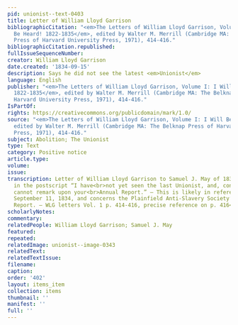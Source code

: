 ```yaml
---
pid: unionist--text-0403
title: Letter of William Lloyd Garrison
bibliographicCitation: "<em>The Letters of William Lloyd Garrison, Volume I: I Will
  Be Heard! 1822-1835</em>, edited by Walter M. Merrill (Cambridge MA: The Belknap
  Press of Harvard University Press, 1971), 414-416."
bibliographicCitation.republished: 
fullIssueSequenceNumber: 
creator: William Lloyd Garrison
date.created: '1834-09-15'
description: Says he did not see the latest <em>Unionist</em>
language: English
publisher: "<em>The Letters of William Lloyd Garrison, Volume I: I Will Be Heard!
  1822-1835</em>, edited by Walter M. Merrill (Cambridge MA: The Belknap Press of
  Harvard University Press, 1971), 414-416."
IsPartOf: 
rights: https://creativecommons.org/publicdomain/mark/1.0/
source: "<em>The Letters of William Lloyd Garrison, Volume I: I Will Be Heard! 1822-1835</em>,
  edited by Walter M. Merrill (Cambridge MA: The Belknap Press of Harvard University
  Press, 1971), 414-416."
subject: Abolition; The Unionist
type: Text
category: Positive notice
article.type: 
volume: 
issue: 
transcription: Letter of William Lloyd Garrison to Samuel J. May of 1834-09-15 includes
  in the postscript “I have<br>not yet seen the last Unionist, and, consequently,
  cannot remark upon your<br>Annual Report.” – This is likely in reference to a<br><em>Unionist</em>of
  September 11, 1834, and concerns the Plainfield Anti-Slavery Society’s<br>Annual
  Report. – WLG letters Vol. 1 p. 414-416, precise reference on p. 416<br>
scholarlyNotes: 
commentary: 
relatedPeople: William Lloyd Garrison; Samuel J. May
featured: 
repeated: 
relatedImage: unionist--image-0343
relatedText: 
relatedTextIssue: 
filename: 
caption: 
order: '402'
layout: items_item
collection: items
thumbnail: ''
manifest: ''
full: ''
---
```

